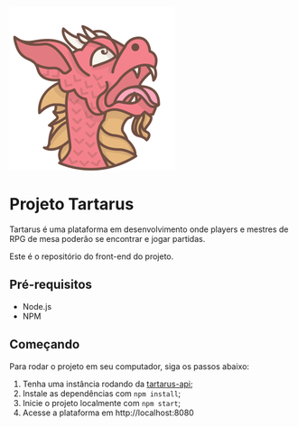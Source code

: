 ![Small demo](src/components/Logo/images/normal.svg)  

# Projeto Tartarus

Tartarus é uma plataforma em desenvolvimento onde players e mestres de RPG de mesa poderão se encontrar e jogar partidas.

Este é o repositório do front-end do projeto.

## Pré-requisitos
- Node.js
- NPM

## Começando
Para rodar o projeto em seu computador, siga os passos abaixo:

1. Tenha uma instância rodando da [tartarus-api](https://github.com/Kinark/tartarus-api);
2. Instale as dependências com `npm install`;
3. Inicie o projeto localmente com `npm start`;
4. Acesse a plataforma em http://localhost:8080
